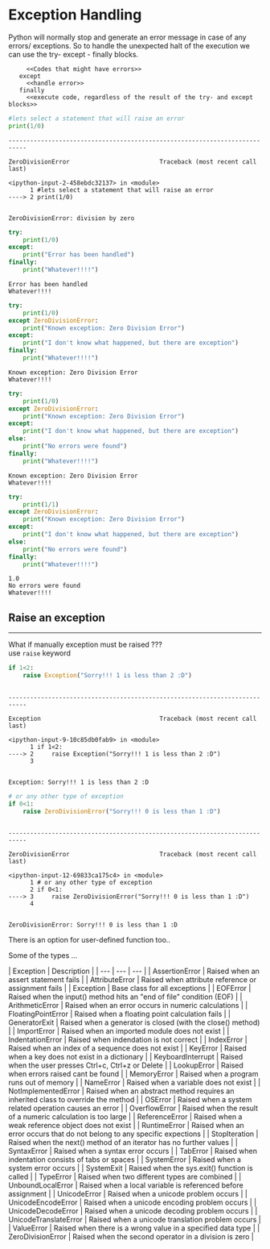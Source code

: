 # Exception Handling 

Python will normally stop and generate an error message in case of any errors/ exceptions. So to handle the unexpected halt of the execution we can use the try- except - finally blocks.

```try
     <<Codes that might have errors>>
   except
     <<handle error>>
   finally
     <<execute code, regardless of the result of the try- and except blocks>>
```


```python
#lets select a statement that will raise an error
print(1/0)
```


    ---------------------------------------------------------------------------

    ZeroDivisionError                         Traceback (most recent call last)

    <ipython-input-2-458ebdc32137> in <module>
          1 #lets select a statement that will raise an error
    ----> 2 print(1/0)
    

    ZeroDivisionError: division by zero



```python
try:
    print(1/0)
except:
    print("Error has been handled")
finally:
    print("Whatever!!!!")
```

    Error has been handled
    Whatever!!!!
    


```python
try:
    print(1/0)
except ZeroDivisionError:
    print("Known exception: Zero Division Error")
except:
    print("I don't know what happened, but there are exception")
finally:
    print("Whatever!!!!")
```

    Known exception: Zero Division Error
    Whatever!!!!
    


```python
try:
    print(1/0)
except ZeroDivisionError:
    print("Known exception: Zero Division Error")
except:
    print("I don't know what happened, but there are exception")
else:
    print("No errors were found")
finally:
    print("Whatever!!!!")
```

    Known exception: Zero Division Error
    Whatever!!!!
    


```python
try:
    print(1/1)
except ZeroDivisionError:
    print("Known exception: Zero Division Error")
except:
    print("I don't know what happened, but there are exception")
else:
    print("No errors were found")
finally:
    print("Whatever!!!!")
```

    1.0
    No errors were found
    Whatever!!!!
    

## Raise an exception
---
What if manually exception must be raised ???  
use ```raise``` keyword


```python
if 1<2:
    raise Exception("Sorry!!! 1 is less than 2 :D")
    
```


    ---------------------------------------------------------------------------

    Exception                                 Traceback (most recent call last)

    <ipython-input-9-10c85db0fab9> in <module>
          1 if 1<2:
    ----> 2     raise Exception("Sorry!!! 1 is less than 2 :D")
          3 
    

    Exception: Sorry!!! 1 is less than 2 :D



```python
# or any other type of exception
if 0<1:
    raise ZeroDivisionError("Sorry!!! 0 is less than 1 :D")
    
```


    ---------------------------------------------------------------------------

    ZeroDivisionError                         Traceback (most recent call last)

    <ipython-input-12-69833ca175c4> in <module>
          1 # or any other type of exception
          2 if 0<1:
    ----> 3     raise ZeroDivisionError("Sorry!!! 0 is less than 1 :D")
          4 
    

    ZeroDivisionError: Sorry!!! 0 is less than 1 :D


There is an option for user-defined function too..

Some of the types ...

|  Exception | Description | 
|   ---  |  ---  |  ---  | 
|  AssertionError | Raised when an assert statement fails | 
|  AttributeError | Raised when attribute reference or assignment fails | 
|  Exception | Base class for all exceptions | 
|  EOFError | Raised when the input() method hits an "end of file" condition (EOF) | 
|  ArithmeticError | Raised when an error occurs in numeric calculations | 
|  FloatingPointError | Raised when a floating point calculation fails | 
|  GeneratorExit | Raised when a generator is closed (with the close() method) | 
|  ImportError | Raised when an imported module does not exist | 
|  IndentationError | Raised when indendation is not correct | 
|  IndexError | Raised when an index of a sequence does not exist | 
|  KeyError | Raised when a key does not exist in a dictionary | 
|  KeyboardInterrupt | Raised when the user presses Ctrl+c, Ctrl+z or Delete | 
|  LookupError | Raised when errors raised cant be found | 
|  MemoryError | Raised when a program runs out of memory | 
|  NameError | Raised when a variable does not exist | 
|  NotImplementedError | Raised when an abstract method requires an inherited class to override the method | 
|  OSError | Raised when a system related operation causes an error | 
|  OverflowError | Raised when the result of a numeric calculation is too large | 
|  ReferenceError | Raised when a weak reference object does not exist | 
|  RuntimeError | Raised when an error occurs that do not belong to any specific expections | 
|  StopIteration | Raised when the next() method of an iterator has no further values | 
|  SyntaxError | Raised when a syntax error occurs | 
|  TabError | Raised when indentation consists of tabs or spaces | 
|  SystemError | Raised when a system error occurs | 
|  SystemExit | Raised when the sys.exit() function is called | 
|  TypeError | Raised when two different types are combined | 
|  UnboundLocalError | Raised when a local variable is referenced before assignment | 
|  UnicodeError | Raised when a unicode problem occurs | 
|  UnicodeEncodeError | Raised when a unicode encoding problem occurs | 
|  UnicodeDecodeError | Raised when a unicode decoding problem occurs | 
|  UnicodeTranslateError | Raised when a unicode translation problem occurs | 
|  ValueError | Raised when there is a wrong value in a specified data type | 
|  ZeroDivisionError | Raised when the second operator in a division is zero | 

